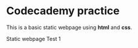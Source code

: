 # Codecademy practice 
This is a basic static webpage using **html** and **css**.

Static webpage
Test 1
